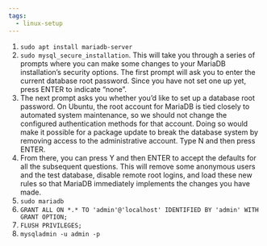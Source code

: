 ```yaml
---
tags:
  - linux-setup
---
```

1. `sudo apt install mariadb-server`
2. `sudo mysql_secure_installation`. This will take you through a series of prompts where you can make some changes to your MariaDB installation’s security options. The first prompt will ask you to enter the current database root password. Since you have not set one up yet, press ENTER to indicate “none”.
3. The next prompt asks you whether you’d like to set up a database root password. On Ubuntu, the root account for MariaDB is tied closely to automated system maintenance, so we should not change the configured authentication methods for that account. Doing so would make it possible for a package update to break the database system by removing access to the administrative account. Type N and then press ENTER.
4. From there, you can press Y and then ENTER to accept the defaults for all the subsequent questions. This will remove some anonymous users and the test database, disable remote root logins, and load these new rules so that MariaDB immediately implements the changes you have made.
5. `sudo mariadb`
6. `GRANT ALL ON *.* TO 'admin'@'localhost' IDENTIFIED BY 'admin' WITH GRANT OPTION;`
7. `FLUSH PRIVILEGES;`
8. `mysqladmin -u admin -p`
